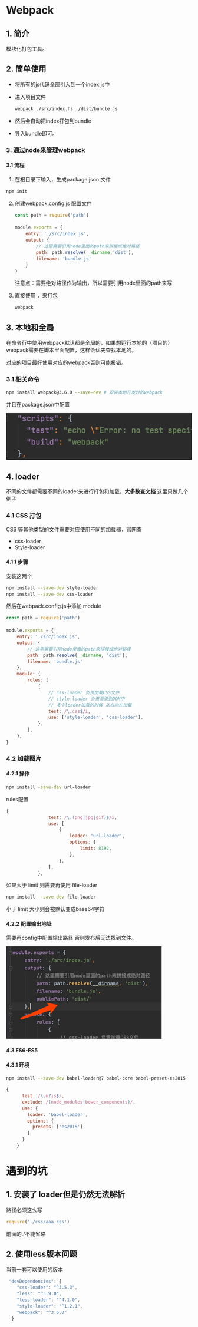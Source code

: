# Webpack

## 1. 简介

模块化打包工具。

## 2.  简单使用

* 将所有的js代码全部引入到一个index.js中

* 进入项目文件

  ```bash
  webpack ./src/index.hs ./dist/bundle.js
  ```

* 然后会自动把index打包到bundle

* 导入bundle即可。



### 3. 通过node来管理webpack

#### 3.1 流程

1. 在根目录下输入，生成package.json 文件

```bash
npm init
```

2. 创建webpack.config.js 配置文件

   ```js
   const path = require('path')
   
   module.exports = {
       entry: './src/index.js',
       output: {
           // 这里需要引用node里面的path来拼接成绝对路径
           path: path.resolve(__dirname,'dist'),
           filename: 'bundle.js'
       }
   }
   
   ```

   注意点：需要绝对路径作为输出，所以需要引用node里面的path来写

3. 直接使用 ，来打包

   ```bash
   webpack
   ```



## 3. 本地和全局

在命令行中使用webpack默认都是全局的，如果想运行本地的（项目的）webpack需要在脚本里面配置，这样会优先查找本地的。

对应的项目最好使用对应的webpack否则可能报错。

### 3.1 相关命令

```bash
npm install webpack@3.6.0 --save-dev # 安装本地开发时的webpack
```

并且在package.json中配置

![image-20200523082045193](webpack.assets/image-20200523082045193.png)



## 4. loader

不同的文件都需要不同的loader来进行打包和加载，**大多数查文档** 这里只做几个例子

### 4.1 CSS 打包

CSS 等其他类型的文件需要对应使用不同的加载器，官网查

* css-loader
* Style-loader

#### 4.1.1 步骤

安装这两个

```bash
npm install --save-dev style-loader
npm install --save-dev css-loader
```



然后在webpack.config.js中添加 module

```js
const path = require('path')

module.exports = {
    entry: './src/index.js',
    output: {
        // 这里需要引用node里面的path来拼接成绝对路径
        path: path.resolve(__dirname, 'dist'),
        filename: 'bundle.js'
    },
    module: {
        rules: [
            {
                // css-loader 负责加载CSS文件
                // style-loader 负责渲染到DOM中
                // 多个loader加载的时候 从右向左加载
                test: /\.css$/i,
                use: ['style-loader', 'css-loader'],
            },
        ],
    },
}
```



### 4.2  加载图片

#### 4.2.1 操作

```bash
npm install -save-dev url-loader
```



rules配置

```js
{
                test: /\.(png|jpg|gif)$/i,
                use: [
                    {
                        loader: 'url-loader',
                        options: {
                            limit: 8192,
                        },
                    },
                ],
            },
```

如果大于 limit 则需要再使用 file-loader

```bash
npm install --save-dev file-loader
```

小于 limit 大小则会被默认变成base64字符

#### 4.2.2 配置输出地址

需要再config中配置输出路径 否则发布后无法找到文件。

![image-20200523095147226](webpack.assets/image-20200523095147226.png)



#### 4.3 ES6-ES5

#### 4.3.1 环境

```bash
npm install --save-dev babel-loader@7 babel-core babel-preset-es2015
```

```javascript
{
      test: /\.m?js$/,
      exclude: /(node_modules|bower_components)/,
      use: {
        loader: 'babel-loader',
        options: {
          presets: ['es2015']
        }
      }
    }
```

# 遇到的坑

## 1. 安装了 loader但是仍然无法解析

路径必须这么写

```js
require('./css/aaa.css')
```

前面的./不能省略



## 2. 使用less版本问题

当前一套可以使用的版本

```js
 "devDependencies": {
    "css-loader": "^3.5.3",
    "less": "^3.9.0",
    "less-loader": "^4.1.0",
    "style-loader": "^1.2.1",
    "webpack": "^3.6.0"
  }
```

